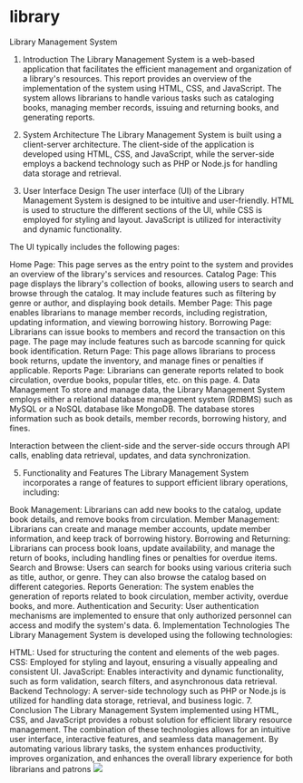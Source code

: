 # library
Library Management System 

1. Introduction
The Library Management System is a web-based application that facilitates the efficient management and organization of a library's resources. This report provides an overview of the implementation of the system using HTML, CSS, and JavaScript. The system allows librarians to handle various tasks such as cataloging books, managing member records, issuing and returning books, and generating reports.

2. System Architecture
The Library Management System is built using a client-server architecture. The client-side of the application is developed using HTML, CSS, and JavaScript, while the server-side employs a backend technology such as PHP or Node.js for handling data storage and retrieval.

3. User Interface Design
The user interface (UI) of the Library Management System is designed to be intuitive and user-friendly. HTML is used to structure the different sections of the UI, while CSS is employed for styling and layout. JavaScript is utilized for interactivity and dynamic functionality.

The UI typically includes the following pages:

Home Page: This page serves as the entry point to the system and provides an overview of the library's services and resources.
Catalog Page: This page displays the library's collection of books, allowing users to search and browse through the catalog. It may include features such as filtering by genre or author, and displaying book details.
Member Page: This page enables librarians to manage member records, including registration, updating information, and viewing borrowing history.
Borrowing Page: Librarians can issue books to members and record the transaction on this page. The page may include features such as barcode scanning for quick book identification.
Return Page: This page allows librarians to process book returns, update the inventory, and manage fines or penalties if applicable.
Reports Page: Librarians can generate reports related to book circulation, overdue books, popular titles, etc. on this page.
4. Data Management
To store and manage data, the Library Management System employs either a relational database management system (RDBMS) such as MySQL or a NoSQL database like MongoDB. The database stores information such as book details, member records, borrowing history, and fines.

Interaction between the client-side and the server-side occurs through API calls, enabling data retrieval, updates, and data synchronization.

5. Functionality and Features
The Library Management System incorporates a range of features to support efficient library operations, including:

Book Management: Librarians can add new books to the catalog, update book details, and remove books from circulation.
Member Management: Librarians can create and manage member accounts, update member information, and keep track of borrowing history.
Borrowing and Returning: Librarians can process book loans, update availability, and manage the return of books, including handling fines or penalties for overdue items.
Search and Browse: Users can search for books using various criteria such as title, author, or genre. They can also browse the catalog based on different categories.
Reports Generation: The system enables the generation of reports related to book circulation, member activity, overdue books, and more.
Authentication and Security: User authentication mechanisms are implemented to ensure that only authorized personnel can access and modify the system's data.
6. Implementation Technologies
The Library Management System is developed using the following technologies:

HTML: Used for structuring the content and elements of the web pages.
CSS: Employed for styling and layout, ensuring a visually appealing and consistent UI.
JavaScript: Enables interactivity and dynamic functionality, such as form validation, search filters, and asynchronous data retrieval.
Backend Technology: A server-side technology such as PHP or Node.js is utilized for handling data storage, retrieval, and business logic.
7. Conclusion
The Library Management System implemented using HTML, CSS, and JavaScript provides a robust solution for efficient library resource management. The combination of these technologies allows for an intuitive user interface, interactive features, and seamless data management. By automating various library tasks, the system enhances productivity, improves organization, and enhances the overall library experience for both librarians and patrons
![](Screenshots/Screenshot(67).png)

